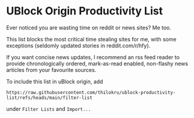 # UBlock Origin Productivity List
Ever noticed you are wasting time on reddit or news sites? Me too.

This list blocks the most critical time stealing sites for me, with some exceptions (seldomly updated stories in reddit.com/r/hfy).

If you want concise news updates, I recommend an rss feed reader to provide chronologically ordered, mark-as-read enabled, non-flashy news articles from your favourite sources.

To include this list in uBlock origin, add
```
https://raw.githubusercontent.com/thilokru/ublock-productivity-list/refs/heads/main/filter-list
```
under `Filter Lists` and `Import...`
